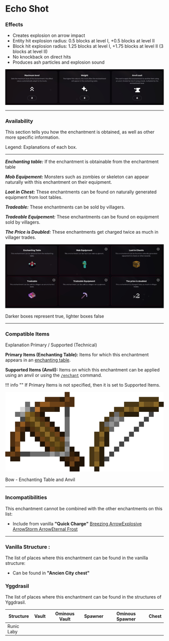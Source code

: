 # Echo Shot
### Effects
*   Creates explosion on arrow impact
*   Entity hit explosion radius: 0.5 blocks at level I, +0.5 blocks at level II
*   Block hit explosion radius: 1.25 blocks at level I, +1.75 blocks at level II (3 blocks at level II)
*   No knockback on direct hits
*   Produces ash particles and explosion sound

![](/images/voxel/enchantment/bow-enchantment/image_1756618453103_980.png)

* * *

### Availability

This section tells you how the enchantment is obtained, as well as other more specific information.

Legend: Explanations of each box.[](#legend-explanations-of-each-box)

* * *

_**Enchanting table:**_ If the enchantment is obtainable from the enchantment table

_**Mob Equipement:**_ Monsters such as zombies or skeleton can appear naturally with this enchantment on their equipment.

_**Loot in Chest:**_ These enchantments can be found on naturally generated equipment from loot tables.

_**Tradeable:**_ These enchantments can be sold by villagers.

_**Tradeable Equipement:**_ These enchantments can be found on equipment sold by villagers.

_**The Price is Doubled:**_ These enchantments get charged twice as much in villager trades.

![](/images/voxel/enchantment/bow-enchantment/image_1756618453103_447.png)

Darker boxes represent true, lighter boxes false

* * *

### Compatible Items
Explanation Primary / Supported (Technical)[](#explanation-primary-supported-technical)

**Primary Items (Enchanting Table):** Items for which this enchantment appears in an [enchanting table](https://minecraft.wiki/w/Enchanting_table).

**Supported Items (Anvil):** Items on which this enchantment can be applied using an anvil or using the [`/enchant`](https://minecraft.wiki/w/Commands/enchant) command.

!!! info ""
    If Primary Items is not specified, then it is set to Supported Items.

![](/images/voxel/enchantment/bow-enchantment/image_1756618453104_557.png)

Bow - Enchanting Table and Anvil

* * *

### Incompatibilities

This enchantment cannot be combined with the other enchantments on this list:

*   Include from vanilla **"Quick Charge"**
[Breezing Arrow](/external/neoenchants/enchantment/bow-enchantment/breezing-arrow)[Explosive Arrow](/external/neoenchants/enchantment/bow-enchantment/explosive-arrow)[Storm Arrow](/external/neoenchants/enchantment/bow-enchantment/storm-arrow)[Eternal Frost](/external/neoenchants/enchantment/bow-enchantment/eternal-frost)

* * *

### Vanilla Structure :

The list of places where this enchantment can be found in the vanilla structure:

*   Can be found in **"Ancien City chest"**
### Yggdrasil

The list of places where this enchantment can be found in the structures of Yggdrasil.

| Structure | Vault | Ominous Vault | Spawner | Ominous Spawner | Chest |
| --- | --- | --- | --- | --- | --- |
| Runic Laby |  |  |  |  |  |